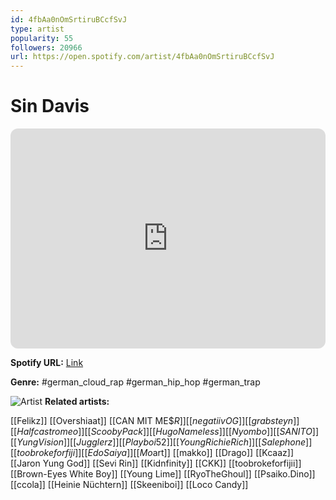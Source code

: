 ```yaml
---
id: 4fbAa0nOmSrtiruBCcfSvJ
type: artist
popularity: 55
followers: 20966
url: https://open.spotify.com/artist/4fbAa0nOmSrtiruBCcfSvJ
---
```

# Sin Davis

<iframe style="border-radius:12px" src="https://open.spotify.com/embed/artist/4fbAa0nOmSrtiruBCcfSvJ" width="100%" height="352" frameBorder="0" allowfullscreen="" allow="autoplay; clipboard-write; encrypted-media; fullscreen; picture-in-picture" loading="lazy"></iframe>

**Spotify URL:** [Link](https://open.spotify.com/artist/4fbAa0nOmSrtiruBCcfSvJ)

**Genre:**  #german_cloud_rap #german_hip_hop #german_trap

![Artist](https://i.scdn.co/image/ab6761610000e5eb80d92589f423f097cf620b42)
**Related artists:**

[[Felikz]]
[[Overshiaat]]
[[CAN MIT ME$$R]]
[[negatiiv OG]]
[[grabsteyn]]
[[Halfcastromeo]]
[[Scooby Pack]]
[[Hugo Nameless]]
[[Nyombo]]
[[SANITO]]
[[Yung Vision]]
[[Jugglerz]]
[[Playboi52]]
[[Young Richie Rich]]
[[Salephone]]
[[toobrokeforfiji]]
[[Edo Saiya]]
[[Mo$art]]
[[makko]]
[[Drago]]
[[Kcaaz]]
[[Jaron Yung God]]
[[Sevi Rin]]
[[Kidnfinity]]
[[CKK]]
[[toobrokeforfijii]]
[[Brown-Eyes White Boy]]
[[Young Lime]]
[[RyoTheGhoul]]
[[Psaiko.Dino]]
[[ccola]]
[[Heinie Nüchtern]]
[[Skeeniboi]]
[[Loco Candy]]
